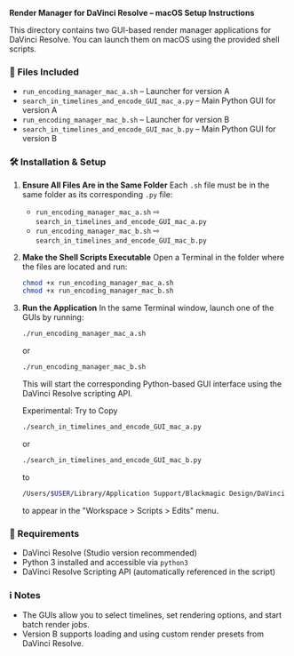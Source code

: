**Render Manager for DaVinci Resolve – macOS Setup Instructions**

This directory contains two GUI-based render manager applications for DaVinci Resolve. You can launch them on macOS using the provided shell scripts.

### 📁 Files Included

* `run_encoding_manager_mac_a.sh` – Launcher for version A
* `search_in_timelines_and_encode_GUI_mac_a.py` – Main Python GUI for version A
* `run_encoding_manager_mac_b.sh` – Launcher for version B
* `search_in_timelines_and_encode_GUI_mac_b.py` – Main Python GUI for version B

### 🛠️ Installation & Setup

1. **Ensure All Files Are in the Same Folder**
   Each `.sh` file must be in the same folder as its corresponding `.py` file:

   * `run_encoding_manager_mac_a.sh` ⇨ `search_in_timelines_and_encode_GUI_mac_a.py`
   * `run_encoding_manager_mac_b.sh` ⇨ `search_in_timelines_and_encode_GUI_mac_b.py`

2. **Make the Shell Scripts Executable**
   Open a Terminal in the folder where the files are located and run:

   ```bash
   chmod +x run_encoding_manager_mac_a.sh
   chmod +x run_encoding_manager_mac_b.sh
   ```

3. **Run the Application**
   In the same Terminal window, launch one of the GUIs by running:

   ```bash
   ./run_encoding_manager_mac_a.sh
   ```

   or

   ```bash
   ./run_encoding_manager_mac_b.sh
   ```

   This will start the corresponding Python-based GUI interface using the DaVinci Resolve scripting API.

   Experimental: Try to Copy
   ```bash
   ./search_in_timelines_and_encode_GUI_mac_a.py 
   ```
   or
   ```bash
   ./search_in_timelines_and_encode_GUI_mac_b.py
   ```
   to
   ```bash
   /Users/$USER/Library/Application Support/Blackmagic Design/DaVinci Resolve/Fusion/Scripts/Edit
   ```
   to appear in the "Workspace > Scripts > Edits" menu.
   
### 🧩 Requirements

* DaVinci Resolve (Studio version recommended)
* Python 3 installed and accessible via `python3`
* DaVinci Resolve Scripting API (automatically referenced in the script)

### ℹ️ Notes

* The GUIs allow you to select timelines, set rendering options, and start batch render jobs.
* Version B supports loading and using custom render presets from DaVinci Resolve.

